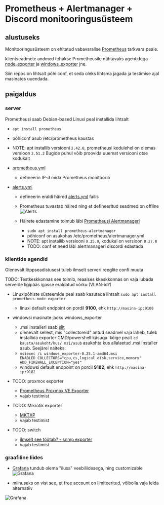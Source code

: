 # Prometheus + Alertmanager + Discord monitooringusüsteem
 
## alustuseks

Monitooringusüsteem on ehitatud vabavaralise [Prometheus](https://github.com/prometheus/prometheus) tarkvara peale. 

klientseadmete andmed tehakse Prometheusile nähtavaks agentidega - [node_exporter](https://github.com/prometheus/node_exporter) ja [windows_exporter](https://github.com/prometheus-community/windows_exporter/tree/master) jne.

Siin repos on lihtsalt põhi conf, et seda oleks lihtsma jagada ja testimise ajal masinates uuendada. 

## paigaldus

### server

Prometheusi saab Debian-based Linuxi peal installida lihtsalt
- ```apt install prometheus```
- põhiconf asub /etc/prometheus kaustas
- NOTE: apt installib versiooni ```2.42.0```, prometheusi kodulehel on olemas versioon ```2.51.2```
Bugide puhul võib proovida uuemat versiooni otse kodukalt

- [prometheus.yml](/etc/prometheus/prometheus.yml)
  - defineerin IP-d mida Prometheus monitoorib

- [alerts.yml](/etc/prometheus/alerts.yml)
  - defineerin eraldi häired [alerts.yml](/etc/prometheus/alerts.yml) failis

  - Prometheus tuvastab häired ning et defineeritud seadmed on offline
  ![Alerts](https://i.imgur.com/dgblw62.png)

  - Häirete edastamine toimub läbi [Prometheusi Alertmanageri](https://github.com/prometheus/alertmanager)
    - ```sudo apt install prometheus-alertmanager```
    - põhiconf on asukohas /etc/prometheus/alertmanager.yml
    - NOTE: apt installib versiooni ```0.25.0```, kodukal on versioon ```0.27.0```
    - TODO: conf et need läbi alertmanageri discordi edastada

### klientide agendid

Olenevalt lõppseadistusest tuleb ilmselt serveri reeglite confi muuta

TODO: Testkeskkonnas see toimib, reaalses kkeskkonnas on vaja lubada serverile ligipääs igasse eraldatud võrku (VLAN-id?)


- Linuxipõhiste süsteemide peal saab kasutada lihtsalt
```sudo apt install prometheus-node-exporter```
  - linuxi default endpoint on pordil **9100**, ehk ```http://masina-ip:9100```

- windowsi masinate jaoks windows_exporter
  - .msi installeri saab [siit](https://github.com/prometheus-community/windows_exporter/releases)
  - olenevalt sellest, mis "collectoreid" antud seadmel vaja läheb, tuleb installida exporter CMD/powershell käsuga. kõige pealt ```cd kausta/asukoht/kus/.msi/asub``` asukohta kus allalaetud .msi installer asub. 
  Seejärel näiteks:
  - ```msiexec /i windows_exporter-0.25.1-amd64.msi ENABLED_COLLECTORS="cpu,cs,logical_disk,service,memory" ADD_FIREWALL_EXCEPTION="yes"```
  - windowsi default endpoint on pordil **9182**, ehk ```http://masina-ip:9182```

- TODO: proxmox exporter
  - [Prometheus Proxmox VE Exporter](https://github.com/prometheus-pve/prometheus-pve-exporter)
  - vajab testimist

- TODO: Mikrotik exporter
  - [MKTXP](https://github.com/akpw/mktxp)
  - vajab testimist

- TODO: switch
  - [ilmselt see töötab? - snmp exporter](https://github.com/prometheus/snmp_exporter)
  - vajab testimist


### graafiline liides

- [Grafana](https://grafana.com/docs/grafana/latest/getting-started/get-started-grafana-prometheus/) tundub olema "ilusa" veebiliidesega, ning customizable
![Grafana](https://grafana.com/static/img/docs/getting-started/simple_grafana_prom_dashboard.png)

- miinuseks on vist see, et free account on limiteeritud, võibolla vaja leida alternatiiv

![Grafana](https://i.imgur.com/pPvZ1z1.png)

